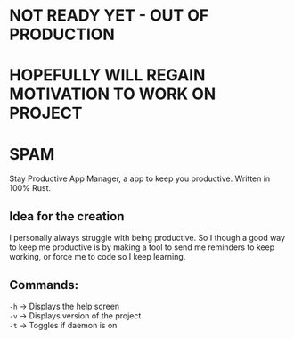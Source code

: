 # NOT READY YET - OUT OF PRODUCTION
# HOPEFULLY WILL REGAIN MOTIVATION TO WORK ON PROJECT


# SPAM
Stay Productive App Manager, a app to keep you productive. Written in 100% Rust.

## Idea for the creation
I personally always struggle with being productive. So I though a good way to keep me productive is by making a tool to send me reminders to keep working, or force me 
to code so I keep learning.

## Commands:
`-h` -> Displays the help screen\
`-v` -> Displays version of the project\
`-t` -> Toggles if daemon is on
